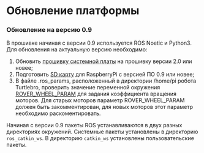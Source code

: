# Обновление платформы

### Обновление на версию 0.9&#x20;

В прошивке начиная с версии 0.9 используется ROS Noetic и Python3. Для обновления на актуальную версию необходимо:

1. Обновить [прошивку системной платы](platforma-turtleboard/obnovlenie-mikroprogrammy/) на прошивку версии 2.0 или новее;
2. Подготовить [SD карту](administrirovanie-ros/raspberrypi.md) для RaspberryPi с версией ПО 0.9 или новее;
3. В файле .ros\_params, расположенный в директории /home/pi робота Turtlebro, проверить значение переменной окружения [ROVER\_WHEEL\_PARAM](paket-turtlebro/params.md#nastroika-parametrov-v-faile-ros\_params) для задания коэффициента вращения моторов. Для старых моторов параметр ROVER\_WHEEL\_PARAM должен быть закомментирован, для новых моторов этот параметр необходимо раскоментировать.

Начиная с версии 0.9 пакеты ROS устанавливаются в двух разных директориях окружений. Системные пакеты установлены в директорию `ros_catkin_ws`. В директорию `catkin_ws` установлены пользовательские пакеты.


